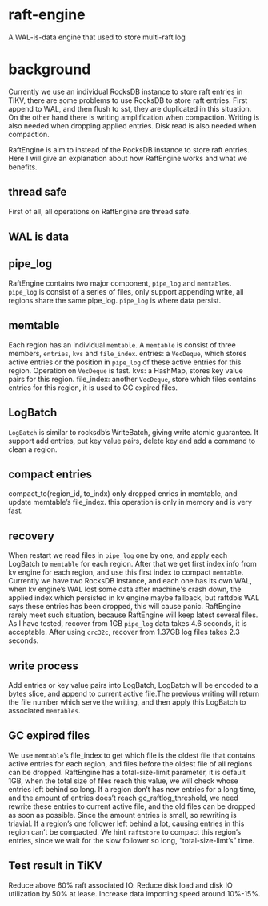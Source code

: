# raft-engine
A WAL-is-data engine that used to store multi-raft log

# background
Currently we use an individual RocksDB instance to store raft entries in TiKV, there are some problems to use RocksDB to store raft entries. First append to WAL, and then flush to sst, they are duplicated in this situation. On the other hand there is writing amplification when compaction. Writing is also needed when dropping applied entries. Disk read is also needed when compaction.

RaftEngine is aim to instead of the RocksDB instance to store raft entries. Here I will give an explanation about how RaftEngine works and what we benefits.

## thread safe
First of all, all operations on RaftEngine are thread safe.

## WAL is data

## pipe_log
RaftEngine contains two major component, `pipe_log` and `memtables`.
`pipe_log` is consist of a series of files, only support appending write,  all regions share the same pipe_log. `pipe_log` is where data persist.

## memtable
Each region has an individual `memtable`. A `memtable` is consist of three members, `entries`, `kvs` and `file_index`.
entries: a `VecDeque`,  which stores active entries or the position in `pipe_log` of these active entries for this region. Operation on `VecDeque` is fast.
kvs: a HashMap, stores key value pairs for this region.
file_index: another `VecDeque`, store which files contains entries for this region, it is used to GC expired files.

## LogBatch
`LogBatch` is similar to rocksdb’s WriteBatch, giving write atomic guarantee. It support add entries, put key value pairs, delete key and add a command to clean a region.

## compact entries
compact_to(region_id, to_indx) only dropped enries in memtable, and update memtable’s file_index. this operation is only in memory and is very fast. 

## recovery
When restart we read files in `pipe_log` one by one, and apply each LogBatch to `memtable` for each region. After that we get first index info from kv engine for each region, and use this first index to compact `memtable`. 
Currently we have two RocksDB instance, and each one has its own WAL, when kv engine’s WAL lost some data after machine's crash down, the applied index which persisted in kv engine maybe fallback, but raftdb’s WAL says these entries has been dropped, this will cause panic.
RaftEngine rarely meet such situation, because RaftEngine will keep latest several files. 
As I have tested, recover from 1GB `pipe_log` data takes 4.6 seconds, it is acceptable.
After using `crc32c`, recover from 1.37GB log files takes 2.3 seconds.

## write process
Add entries or key value pairs into LogBatch, LogBatch will be encoded to a bytes slice, and append to current active file.The previous writing will return the file number which serve the writing, and then apply this LogBatch to associated `memtables`.

## GC expired files
We use `memtable`’s file_index to get which file is the oldest file that contains active entries for each region, and files before the oldest file of all regions can be dropped.
RaftEngine has a total-size-limit parameter, it is default 1GB, when the total size of files reach this value, we will check whose entries left behind so long.
If a region don’t has new entries for a long time, and the amount of entries does’t reach gc_raftlog_threshold, we need rewrite these entries to current active file, and the old files can be dropped as soon as possible. Since the amount entries is small, so rewriting is triavial.
If a region’s one follower left behind a lot, causing entries in this region can’t be compacted. We hint `raftstore` to compact this region’s entries, since we wait for the slow follower so long, “total-size-limt’s” time.

## Test result in TiKV
Reduce above 60% raft associated IO.
Reduce disk load and disk IO utilization by 50% at lease.
Increase data importing speed around 10%-15%.
